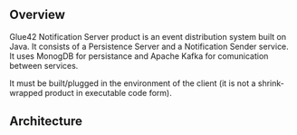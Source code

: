 ## Overview

Glue42 Notification Server product is an event distribution system built on Java. It consists of a Persistence Server and a Notification Sender service.
It uses MonogDB for persistance and Apache Kafka for comunication between services.

It must be built/plugged in the environment of the client (it is not a shrink-wrapped product in executable code form).

## Architecture

<glue42 name="diagram" image="../../images/notification-server/notification-server-architecture.png">